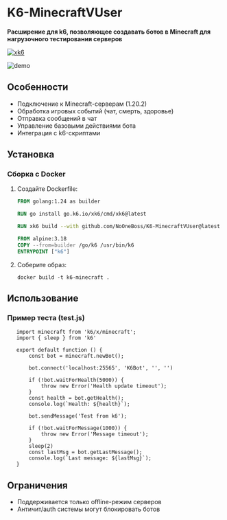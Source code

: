 # K6-MinecraftVUser
**Расширение для k6, позволяющее создавать ботов в Minecraft для нагрузочного тестирования серверов**

[![xk6](https://img.shields.io/badge/build%20with-xk6-%23FF6C37)](https://github.com/grafana/xk6)

![demo](https://i.ibb.co/yn0nLdJ1/bot-demo.gif)

## Особенности
- Подключение к Minecraft-серверам (1.20.2)
- Обработка игровых событий (чат, смерть, здоровье)
- Отправка сообщений в чат
- Управление базовыми действиями бота
- Интеграция с k6-скриптами

## Установка
### Сборка с Docker
1. Создайте Dockerfile:
   ```dockerfile
   FROM golang:1.24 as builder

   RUN go install go.k6.io/xk6/cmd/xk6@latest
   
   RUN xk6 build --with github.com/NoOneBoss/K6-MinecraftVUser@latest
   
   FROM alpine:3.18
   COPY --from=builder /go/k6 /usr/bin/k6
   ENTRYPOINT ["k6"]
   ```

2. Соберите образ:
    ```
    docker build -t k6-minecraft .
    ```
## Использование
### Пример теста (test.js)
   ```
      import minecraft from 'k6/x/minecraft';
      import { sleep } from 'k6'
      
      export default function () {
          const bot = minecraft.newBot();
      
          bot.connect('localhost:25565', 'K6Bot', '', '')
      
          if (!bot.waitForHealth(5000)) {
              throw new Error('Health update timeout');
          }
          const health = bot.getHealth();
          console.log(`Health: ${health}`);
      
          bot.sendMessage('Test from k6');
      
          if (!bot.waitForMessage(1000)) {
              throw new Error('Message timeout');
          }
          sleep(2)
          const lastMsg = bot.getLastMessage();
          console.log(`Last message: ${lastMsg}`);
      }
   ```

## Ограничения
- Поддерживается только offline-режим серверов
- Античит/auth системы могут блокировать ботов
